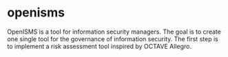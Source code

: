 # openisms
OpenISMS is a tool for information security managers. The goal is to create one single tool for the governance of information security. The first step is to implement a risk assessment tool inspired by OCTAVE Allegro.
